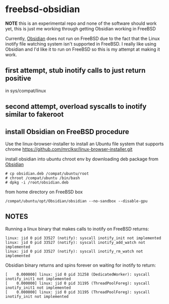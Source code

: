 # freebsd-obsidian
**NOTE** this is an experimental repo and none of the software should work yet,
this is just me working through getting Obsidian working in FreeBSD

Currently, [Obsidian](obsidian.md) does not run on FreeBSD due to the fact that
the Linux inotify file watching system isn't supported in FreeBSD.  I really
like using Obsidian and I'd like it to run on FreeBSD so this is my attempt at
making it work.

## first attempt, stub inotify calls to just return positive

in sys/compat/linux



## second attempt, overload syscalls to inotify similar to fakeroot

## install Obsidian on FreeBSD procedure
Use the linux-browser-installer to install an Ubuntu file system that supports
chrome
https://github.com/mrclksr/linux-browser-installer.git

install obsidian into ubuntu chroot env by downloading deb package from [Obsidian](obsidian.md)
```
# cp obsidian.deb /compat/ubuntu/root
# chroot /compat/ubuntu /bin/bash
# dpkg -i /root/obsidian.deb
```

from home directory on FreeBSD box
```
/compat/ubuntu/opt/Obsidian/obsidian --no-sandbox --disable-gpu
```

## NOTES
Running a linux binary that makes calls to inotify on FreeBSD returns:
```text
linux: jid 0 pid 33527 (notify): syscall inotify_init not implemented
linux: jid 0 pid 33527 (notify): syscall inotify_add_watch not implemented
linux: jid 0 pid 33527 (notify): syscall inotify_rm_watch not implemented
```

Obsidian binary returns and spins forever on waiting for inotify to return:
```text
[    0.000000] linux: jid 0 pid 31258 (DedicatedWorker): syscall inotify_init1 not implemented
[    0.000000] linux: jid 0 pid 31195 (ThreadPoolForeg): syscall inotify_init1 not implemented
[    0.000000] linux: jid 0 pid 31195 (ThreadPoolForeg): syscall inotify_init not implemented
```
